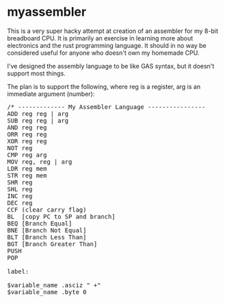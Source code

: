 # myassembler

This is a very super hacky attempt at creation of an assembler for my 8-bit breadboard CPU. It is primarily an exercise in learning more about electronics and the rust programming language. It should in no way be considered useful for anyone who doesn't own my homemade CPU.

I've designed the assembly language to be like GAS syntax, but it doesn't support most things.

The plan is to support the following, where reg is a register, arg is an immediate argument (number):

 <pre>
/* ------------- My Assembler Language ----------------
ADD reg reg | arg
SUB reg reg | arg
AND reg reg
ORR reg reg
XOR reg reg
NOT reg
CMP reg arg
MOV reg, reg | arg
LDR reg mem
STR reg mem
SHR reg
SHL reg
INC reg
DEC reg
CCF (clear carry flag)
BL  [copy PC to SP and branch]
BEQ [Branch Equal]
BNE [Branch Not Equal]
BLT [Branch Less Than]
BGT [Branch Greater Than]
PUSH
POP

label:

$variable_name .asciz " +"
$variable_name .byte 0
 </pre>